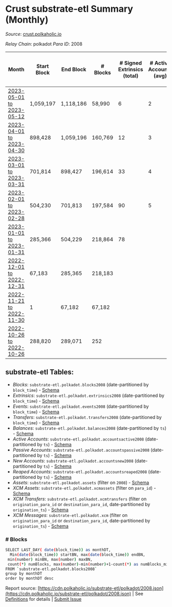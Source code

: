 # Crust substrate-etl Summary (Monthly)

_Source_: [crust.polkaholic.io](https://crust.polkaholic.io)

*Relay Chain*: polkadot
*Para ID*: 2008



| Month | Start Block | End Block | # Blocks | # Signed Extrinsics (total) | # Active Accounts (avg) | # Addresses with Balances (max) | Issues |
| ----- | ----------- | --------- | -------- | --------------------------- | ----------------------- | ------------------------------- | ------ |
| [2023-05-01 to 2023-05-12](/polkadot/2008-crust/2023-05-31.md) | 1,059,197 | 1,118,186 | 58,990 | 6 | 2 | 998 | -   |   
| [2023-04-01 to 2023-04-30](/polkadot/2008-crust/2023-04-30.md) | 898,428 | 1,059,196 | 160,769 | 12 | 3 | 997 | -   |   
| [2023-03-01 to 2023-03-31](/polkadot/2008-crust/2023-03-31.md) | 701,814 | 898,427 | 196,614 | 33 | 4 | 996 | -   |   
| [2023-02-01 to 2023-02-28](/polkadot/2008-crust/2023-02-28.md) | 504,230 | 701,813 | 197,584 | 90 | 5 | 990 | -   |   
| [2023-01-01 to 2023-01-31](/polkadot/2008-crust/2023-01-31.md) | 285,366 | 504,229 | 218,864 | 78 |  | 974 | -   |   
| [2022-12-01 to 2022-12-31](/polkadot/2008-crust/2022-12-31.md) | 67,183 | 285,365 | 218,183 |  |  | 9 | -   |   
| [2022-11-21 to 2022-11-30](/polkadot/2008-crust/2022-11-30.md) | 1 | 67,182 | 67,182 |  |  | 9 | -   |   
| [2022-10-26 to 2022-10-26](/polkadot/2008-crust/2022-10-31.md) | 288,820 | 289,071 | 252 |  |  |  | -   |   

## substrate-etl Tables:

* _Blocks_: `substrate-etl.polkadot.blocks2008` (date-partitioned by `block_time`) - [Schema](/schema/balances.json)
* _Extrinsics_: `substrate-etl.polkadot.extrinsics2008` (date-partitioned by `block_time`) - [Schema](/schema/extrinsics.json)
* _Events_: `substrate-etl.polkadot.events2008` (date-partitioned by `block_time`) - [Schema](/schema/events.json)
* _Transfers_: `substrate-etl.polkadot.transfers2008` (date-partitioned by `block_time`) - [Schema](/schema/transfers.json)
* _Balances_: `substrate-etl.polkadot.balances2008` (date-partitioned by `ts`) - [Schema](/schema/balances.json)
* _Active Accounts_: `substrate-etl.polkadot.accountsactive2008` (date-partitioned by `ts`) - [Schema](/schema/accountsactive.json)
* _Passive Accounts_: `substrate-etl.polkadot.accountspassive2008` (date-partitioned by `ts`) - [Schema](/schema/accountspassive.json)
* _New Accounts_: `substrate-etl.polkadot.accountsnew2008` (date-partitioned by `ts`) - [Schema](/schema/accountsnew.json)
* _Reaped Accounts_: `substrate-etl.polkadot.accountsreaped2008` (date-partitioned by `ts`) - [Schema](/schema/accountsreaped.json)
* _Assets_: `substrate-etl.polkadot.assets` (filter on `2008`) - [Schema](/schema/assets.json)
* _XCM Assets_: `substrate-etl.polkadot.xcmassets` (filter on `para_id`) - [Schema](/schema/xcmassets.json)
* _XCM Transfers_: `substrate-etl.polkadot.xcmtransfers` (filter on `origination_para_id` or `destination_para_id`, date-partitioned by `origination_ts`) - [Schema](/schema/xcmtransfers.json)
* _XCM Messages_: `substrate-etl.polkadot.xcm` (filter on `origination_para_id` or `destination_para_id`, date-partitioned by `origination_ts`) - [Schema](/schema/xcm.json)

### # Blocks
```bash
SELECT LAST_DAY( date(block_time)) as monthDT,
  Min(date(block_time)) startBN, max(date(block_time)) endBN, 
 min(number) minBN, max(number) maxBN, 
 count(*) numBlocks, max(number)-min(number)+1-count(*) as numBlocks_missing 
FROM `substrate-etl.polkadot.blocks2008` 
group by monthDT 
order by monthDT desc
```


Report source: [https://cdn.polkaholic.io/substrate-etl/polkadot/2008.json](https://cdn.polkaholic.io/substrate-etl/polkadot/2008.json) | See [Definitions](/DEFINITIONS.md) for details | [Submit Issue](https://github.com/colorfulnotion/substrate-etl/issues)
